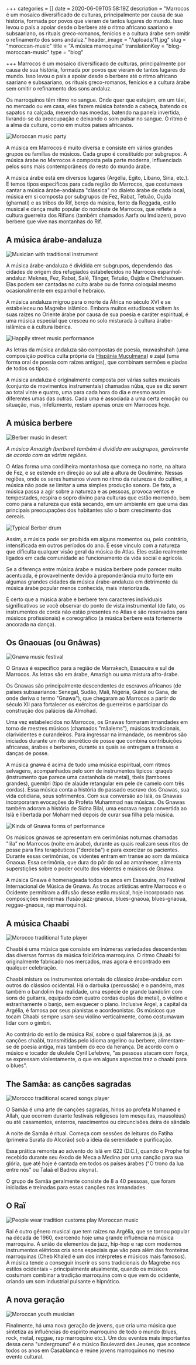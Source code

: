 +++
categories = []
date = 2020-06-09T05:58:19Z
description = "Marrocos é um mosaico diversificado de culturas, principalmente por causa de sua história, formada por povos que vieram de tantos lugares do mundo. Isso levou o país a apoiar desde o berbere até o ritmo africano saariano e subsaariano, os rituais greco-romanos, fenícios e a cultura árabe sem omitir o refinamento dos sons andaluz."
header_image = "/uploads/11.jpg"
slug = "moroccan-music"
title = "A música marroquina"
translationKey = "blog-moroccan-music"
type = "blog"

+++
Marrocos é um mosaico diversificado de culturas, principalmente por causa de sua história, formada por povos que vieram de tantos lugares do mundo. Isso levou o país a apoiar desde o berbere até o ritmo africano saariano e subsaariano, os rituais greco-romanos, fenícios e a cultura árabe sem omitir o refinamento dos sons andaluz.

Os marroquinos têm ritmo no sangue. Onde quer que estejam, em um táxi, no mercado ou em casa, eles fazem música batendo a cabeça, batendo os sapatos na calçada, mexendo nas moedas, batendo na panela invertida, livrando-se da preocupação e deixando o som pulsar no sangue. O ritmo é a alma da cultura, como em muitos países africanos.

![Moroccan music party](/uploads/Morocco-Ourika-Valley-Berber-Musicians-1.jpg "Moroccan music party")

A música em Marrocos é muito diversa e consiste em vários grandes grupos ou famílias de músicos. Cada grupo é constituído por subgrupos. A música árabe no Marrocos é composta pela parte moderna, influenciada pelos sons mais contemporâneos do resto do mundo árabe.

A música árabe está em diversos lugares (Argélia, Egito, Líbano, Síria, etc.). E temos tipos específicos para cada região do Marrocos, que costumava cantar a música árabe-andaluza "clássica" no dialeto árabe de cada local, música em si composta por subgrupos de Fez, Rabat, Tetuão, Oujda (gharnati) e as tribos do Rif, berço da música, fonte da Reggada, estilo musical e dança muito popular do nordeste de Marrocos, que reflete a cultura guerreira dos Rifians (também chamados Aarfa ou Imdiazen), povo berbere que vive nas montanhas do Rif.

## **A música árabe-andaluza**

![Musician with traditional instrument](/uploads/4-11.jpg "Musician with traditional instrument")

A música árabe-andaluza é dividida em subgrupos, dependendo das cidades de origem dos refugiados estabelecidos no Marrocos espanhol-andaluz: Meknes, Fez, Rabat, Salé, Tânger, Tetuão, Oujda e Chefchaouen. Elas podem ser cantadas no culto árabe ou de forma coloquial mesmo ocasionalmente em espanhol e hebraico.

A música andaluza migrou para o norte da África no século XVI e se estabeleceu no Magrebe islâmico. Embora muitos estudiosos voltem às suas raízes no Oriente árabe por causa de sua poesia e caráter espiritual, é uma música especial que cresceu no solo misturada à cultura árabe-islâmica e à cultura ibérica.

![Happily street music performance](/uploads/10-6.jpg "Happily street music performance")

As letras da música andaluza são compostas de poesia, muwashshah (uma composição poética culta própria da [Hispânia Muçulmana](https://pt.wikipedia.org/wiki/Alandalus)) e zajal (uma forma oral de poesia com raízes antigas), que combinam sermões e piadas de todos os tipos.

A música andaluza é originalmente composta por várias suítes musicais (conjunto de movimentos instrumentais) chamadas nûba, que se diz serem ao total vinte e quatro, uma para cada hora do dia e mesmo assim diferentes umas das outras. Cada uma é associada a uma certa emoção ou situação, mas, infelizmente, restam apenas onze em Marrocos hoje.

## **A música berbere**

![Berber music in desert](/uploads/8-5.jpg "Berber music in desert")

_A música Amazigh (berbere) também é dividida em subgrupos, geralmente de acordo com as várias regiões._

O Atlas forma uma cordilheira montanhosa que começa no norte, na altura de Fez, e se estende em direção ao sul até a altura de Goulimine. Nessas regiões, onde os seres humanos vivem no ritmo da natureza e do cultivo, a música não pode se limitar a uma simples produção sonora. De fato, a música passa a agir sobre a natureza e as pessoas, provoca ventos e tempestades, respira o sopro divino para culturas que estão morrendo, bem como para a natureza que está secando, em um ambiente em que uma das principais preocupações dos habitantes são o bom crescimento dos cereais.

![Typical Berber drum](/uploads/1200px-Tbilat,Marokko2.jpg "Typical Berber drum")

Assim, a música pode ser proibida em alguns momentos ou, pelo contrário, intensificada em outros períodos do ano. É esse vínculo com a natureza que dificulta qualquer visão geral da música do Atlas. Eles estão realmente ligados em cada comunidade ao funcionamento da vida social e agrícola.

Se a diferença entre música árabe e música berbere pode parecer muito acentuada, é provavelmente devido à preponderância muito forte em algumas grandes cidades da música árabe-andaluza em detrimento da música árabe popular menos conhecida, mais interiorizada.

É certo que a música árabe e berbere tem caracteres individuais significativos se você observar do ponto de vista instrumental (de fato, os instrumentos de corda não estão presentes no Atlas e são reservados para músicos profissionais) e coreográfico (a música berbere está fortemente ancorada na dança).

## **Os Gnaouas (ou Gnâwas)**

![Gnawa music festival](/uploads/9-6.jpg "Gnawa music festival")

O Gnawa é específico para a região de Marrakech, Essaouira e sul de Marrocos. As letras são em árabe, Amazigh ou uma mistura afro-árabe.

Os Gnawas são principalmente descendentes de escravos africanos (de países subsaarianos: Senegal, Sudão, Mali, Nigéria, Guiné ou Gana, de onde deriva o termo "Gnawa"), que chegaram ao Marrocos a partir do século XII para fortalecer os exércitos de guerreiros e participar da construção dos palácios da Almohad.

Uma vez estabelecidos no Marrocos, os Gnawas formaram irmandades em torno de mestres músicos (chamados "mâalems"), músicos tradicionais, clarividentes e curandeiros. Para ingressar na irmandade, os membros são iniciados durante um rito sincrético de posse que combina contribuições africanas, árabes e berberes, durante as quais se entregam a transes e danças de posse.

A música gnawa é acima de tudo uma música espiritual, com ritmos selvagens, acompanhados pelo som de instrumentos típicos: qraqeb (instrumento que parece uma castanhola de metal), tbels (tambores grandes), guembri (tipo de alaúde retangular em pele de camelo com três cordas). Essa música conta a história do passado escravo dos Gnawas, sua vida cotidiana, seus sofrimentos. Com sua conversão ao Islã, os Gnawas incorporaram evocações do Profeta Muhammad nas músicas. Os Gnawas também adoram a história de Sidna Bilal, uma escrava negra convertida ao Islã e libertada por Mohammed depois de curar sua filha pela música.

![Kinds of Gnawa forms of performance](/uploads/1-11.jpg "Kinds of Gnawa forms of performance")

Os músicos gnawas se apresentam em cerimônias noturnas chamadas "lila" no Marrocos (noite em árabe), durante as quais realizam seus ritos de posse para fins terapêuticos ("derdeba") e para exorcizar os pacientes. Durante essas cerimônias, os videntes entram em transe ao som da música Gnaoua. Essa cerimônia, que dura do pôr do sol ao amanhecer, alimenta superstições sobre o poder oculto dos videntes e músicos de Gnawa.

A música Gnawa é homenageada todos os anos em Essaouira, no Festival Internacional de Música de Gnawa. As trocas artísticas entre Marrocos e o Ocidente permitiram a difusão desse estilo musical, hoje incorporado nas composições modernas (fusão jazz-gnaoua, blues-gnaoua, blues-gnaoua, reggae-gnaoua, rap marroquino).

## **A música Chaabi**

![Morocco traditional flute player](/uploads/Chaabi.jpg "Morocco traditional flute player")

Chaabi é uma música que consiste em inúmeras variedades descendentes das diversas formas da música folclórica marroquina. O ritmo Chaabi foi originalmente fabricado nos mercados, mas agora é encontrado em qualquer celebração.

Chaabi mistura os instrumentos orientais do clássico árabe-andaluz com outros do clássico ocidental. Há o darbuka (percussão) e o pandeiro, mas também o bandolim (na realidade, uma espécie de grande bandolim com sons de guitarra, equipado com quatro cordas duplas de metal), o violino e estranhamente o banjo, sem esquecer o piano. Inclusive Argel, a capital da Argélia, é famosa por seus pianistas e acordeonistas. Os músicos que tocam Chaabi sempre usam seu violino verticalmente, como costumavam lidar com o gimbri.

Ao contrário do estilo de música Raï, sobre o qual falaremos já já, as canções chaâbi, transmitidas pelo idioma argelino ou berbere, alimentam-se de poesia antiga, mas também do eco da herança. De acordo com o músico e tocador de ukulele Cyril Lefebvre, "as pessoas atacam com força, se expressam violentamente, o que em alguns aspectos traz o chaabi para o blues".

## **The Samâa: as canções sagradas**

![Morocco traditional scared songs player](/uploads/15.jpg "Morocco traditional scared songs player")

O Samâa é uma arte de canções sagradas, hinos ao profeta Mohamed e Allah, que ocorrem durante festivais religiosos (em mesquitas, mausoléus) ou até casamentos, enterros, nascimentos ou circuncisões.deira de sândalo

A noite de Samâa é ritual. Começa com sessões de leituras do Fatiha (primeira Surata do Alcorão) sob a ideia da serenidade e purificação.

Essa prática remonta ao advento do Islã em 622 (D.C.), quando o Prophe foi recebido durante seu êxodo de Meca a Medina por uma canção para sua glória, que até hoje é cantada em todos os países árabes ("O trono da lua entre nós” ou Talaâ el Badrou aleyna).

O grupo de Samâa geralmente consiste de 8 a 40 pessoas, que foram iniciadas e treinadas para essas canções nas irmandades.

## **O Raï**

![People wear tradition customs play Moroccan music](/uploads/2-9.jpg "People wear tradition customs play Moroccan music")

Rai é ​​outro gênero musical que tem raízes na Argélia, que se tornou popular na década de 1960, exercendo hoje uma grande influência na música marroquina. A união de elementos de jazz, hip-hop e rap com modernos instrumentos elétricos cria sons especiais que vão para além das fronteiras marroquinas (Cheb Khaled é um dos intérpretes e músicos mais famosos). A música tende a conseguir inserir os sons tradicionais do Magrebe nos estilos ocidentais – principalmente atualmente, quando os músicos costumam combinar a tradição marroquina com o que vem do ocidente, criando um som industrial pulsante e hipnótico.

## **A nova geração**

![Moroccan youth musician](/uploads/17.jpg "Moroccan youth musician")

Finalmente, há uma nova geração de jovens, que cria uma música que sintetiza as influências do espírito marroquino de todo o mundo (blues, rock, metal, reggae, rap marroquino etc.). Um dos eventos mais importantes dessa cena "underground" é o músico Boulevard des Jeunes, que acontece todos os anos em Casablanca e reúne jovens marroquinos no mesmo evento cultural.